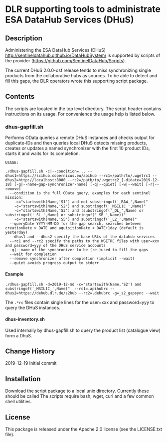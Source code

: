 # DLR supporting tools to administrate ESA DataHub Services (DHuS)

## Description

Administering the ESA DataHub Services (DHuS) http://sentineldatahub.github.io/DataHubSystem/ is supported by scripts of the provider (https://github.com/SentinelDataHub/Scripts).

The current DHuS 2.0.0-osf release tends to miss synchronizing single products from the collaborative hubs as sources. 
To be able to detect and fill this gaps, the DLR operators wrote this supporting script package.

## Contents

The scripts are located in the  top level directory. 
The script header contains instructions on its usage. 
For convenience the usage help is listed below.

### dhus-gapfill.sh

Performs OData queries a remote DHuS instances and checks output for duplicate-IDs and 
then queries local DHuS detects missing products, 
creates or updates a named synchronizer with the first 10 product IDs, 
starts it and waits for its completion.

```
USAGE:

./dhus-gapfill.sh -c|--condition=... --dhus1=https://scihub.copernicus.eu/apihub --rc1=/path/to/.wgetrc1 --dhus2=http://localhost:8080 --rc2=/path/to/.wgetrc2 [-d|date=2019-12-18] [-g|--name=gap-synchronizer-name] [-q|--quiet] [-w|--wait] [-r|--remove]
  --condition is the full OData query, examples for each sentinel mission:
    -c="startswith(Name,'S1') and not substringof('_RAW_',Name)"
    -c="startswith(Name,'S2') and substringof('_MSIL1C_',Name)"
    -c="startswith(Name,'S3') and (substringof('_OL_',Name) or substringof('_SL_',Name) or substringof('_SR_',Name))"
    -c="startswith(Name,'S5') and substringof('_L2_',Name)"
  --queryDate YYYY-MM-DD for the gap search, searches between creationDate > DATE and aquisitionDate < DATE+1day (default is yesterday)
  --dhus1 and --dhus2 specify the base URLs of the datahub services
  --rc1 and --rc2 specify the paths to the WGETRC files with user=xxx and password=yyy of the DHuS service accounts
  -g|--name of the synchronizer to be (re-)used to fill the gaps
  --wait for completion
  --remove synchronizer after completion (implicit --wait)
  --quiet avoids progress output to stderr
```


#### Example
```
./dhus-gapfill.sh -d=2019-12-$d -c="startswith(Name,'S2') and substringof('_MSIL1C_',Name)"  --rc1=.apihubrc --dhus2=https://dehub.dlr.de/s2hub --rc2=.dehubrc -g=_s2_gapsync --wait
```
The ```.*rc``` files contain single lines for the user=xxx and password=yyy to query the DHuS instances.


#### dhus-inventory.sh

Used internally by dhus-gapfill.sh to query the product list (catalogue view) form a DhuS.


## Change History
2019-12-19 Initial commit


## Installation

Download the script package to a local unix directory.
Currently these should be called 
The scripts require bash, wget, curl and a few common shell utilities.

## License

This package is released under the Apache 2.0 license (see the LICENSE.txt file).

